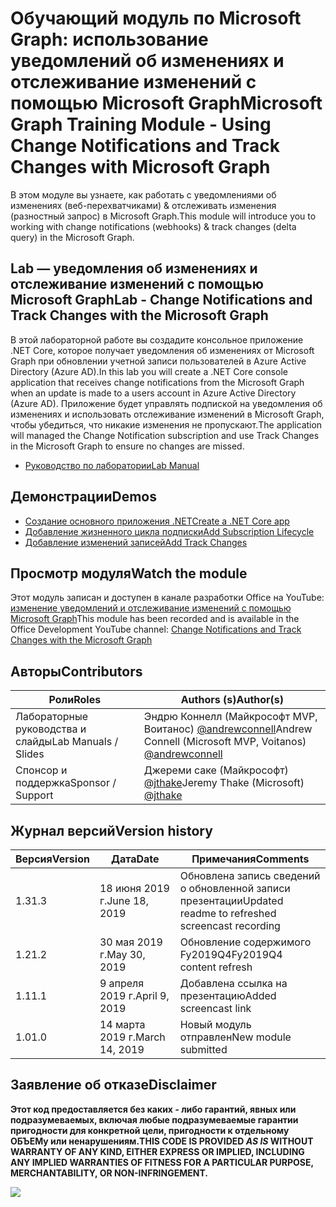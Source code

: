 # <a name="microsoft-graph-training-module---using-change-notifications-and-track-changes-with-microsoft-graph"></a><span data-ttu-id="570f5-101">Обучающий модуль по Microsoft Graph: использование уведомлений об изменениях и отслеживание изменений с помощью Microsoft Graph</span><span class="sxs-lookup"><span data-stu-id="570f5-101">Microsoft Graph Training Module - Using Change Notifications and Track Changes with Microsoft Graph</span></span>

<span data-ttu-id="570f5-102">В этом модуле вы узнаете, как работать с уведомлениями об изменениях (веб-перехватчиками) & отслеживать изменения (разностный запрос) в Microsoft Graph.</span><span class="sxs-lookup"><span data-stu-id="570f5-102">This module will introduce you to working with change notifications (webhooks) & track changes (delta query) in the Microsoft Graph.</span></span>

## <a name="lab---change-notifications-and-track-changes-with-the-microsoft-graph"></a><span data-ttu-id="570f5-103">Lab — уведомления об изменениях и отслеживание изменений с помощью Microsoft Graph</span><span class="sxs-lookup"><span data-stu-id="570f5-103">Lab - Change Notifications and Track Changes with the Microsoft Graph</span></span>

<span data-ttu-id="570f5-104">В этой лабораторной работе вы создадите консольное приложение .NET Core, которое получает уведомления об изменениях от Microsoft Graph при обновлении учетной записи пользователей в Azure Active Directory (Azure AD).</span><span class="sxs-lookup"><span data-stu-id="570f5-104">In this lab you will create a .NET Core console application that receives change notifications from the Microsoft Graph when an update is made to a users account in Azure Active Directory (Azure AD).</span></span> <span data-ttu-id="570f5-105">Приложение будет управлять подпиской на уведомления об изменениях и использовать отслеживание изменений в Microsoft Graph, чтобы убедиться, что никакие изменения не пропускают.</span><span class="sxs-lookup"><span data-stu-id="570f5-105">The application will managed the Change Notification subscription and use Track Changes in the Microsoft Graph to ensure no changes are missed.</span></span>

- [<span data-ttu-id="570f5-106">Руководство по лаборатории</span><span class="sxs-lookup"><span data-stu-id="570f5-106">Lab Manual</span></span>](./Lab.md)

## <a name="demos"></a><span data-ttu-id="570f5-107">Демонстрации</span><span class="sxs-lookup"><span data-stu-id="570f5-107">Demos</span></span>

- [<span data-ttu-id="570f5-108">Создание основного приложения .NET</span><span class="sxs-lookup"><span data-stu-id="570f5-108">Create a .NET Core app</span></span>](./demos/01-create-application)
- [<span data-ttu-id="570f5-109">Добавление жизненного цикла подписки</span><span class="sxs-lookup"><span data-stu-id="570f5-109">Add Subscription Lifecycle</span></span>](./demos/02-subscription-management)
- [<span data-ttu-id="570f5-110">Добавление изменений записей</span><span class="sxs-lookup"><span data-stu-id="570f5-110">Add Track Changes</span></span>](./demos/03-track-changes)

## <a name="watch-the-module"></a><span data-ttu-id="570f5-111">Просмотр модуля</span><span class="sxs-lookup"><span data-stu-id="570f5-111">Watch the module</span></span>

<span data-ttu-id="570f5-112">Этот модуль записан и доступен в канале разработки Office на YouTube: [изменение уведомлений и отслеживание изменений с помощью Microsoft Graph](https://youtu.be/fThiCZmIcMQ)</span><span class="sxs-lookup"><span data-stu-id="570f5-112">This module has been recorded and is available in the Office Development YouTube channel: [Change Notifications and Track Changes with the Microsoft Graph](https://youtu.be/fThiCZmIcMQ)</span></span>

## <a name="contributors"></a><span data-ttu-id="570f5-113">Авторы</span><span class="sxs-lookup"><span data-stu-id="570f5-113">Contributors</span></span>

|        <span data-ttu-id="570f5-114">Роли</span><span class="sxs-lookup"><span data-stu-id="570f5-114">Roles</span></span>         |                                       <span data-ttu-id="570f5-115">Authors (s)</span><span class="sxs-lookup"><span data-stu-id="570f5-115">Author(s)</span></span>                                       |
| -------------------- | ------------------------------------------------------------------------------------- |
| <span data-ttu-id="570f5-116">Лабораторные руководства и слайды</span><span class="sxs-lookup"><span data-stu-id="570f5-116">Lab Manuals / Slides</span></span> | <span data-ttu-id="570f5-117">Эндрю Коннелл (Майкрософт MVP, Воитанос) [@andrewconnell](//github.com/andrewconnell)</span><span class="sxs-lookup"><span data-stu-id="570f5-117">Andrew Connell (Microsoft MVP, Voitanos) [@andrewconnell](//github.com/andrewconnell)</span></span> |
| <span data-ttu-id="570f5-118">Спонсор и поддержка</span><span class="sxs-lookup"><span data-stu-id="570f5-118">Sponsor / Support</span></span>    | <span data-ttu-id="570f5-119">Джереми саке (Майкрософт) [@jthake](//github.com/jthake)</span><span class="sxs-lookup"><span data-stu-id="570f5-119">Jeremy Thake (Microsoft) [@jthake](//github.com/jthake)</span></span>                               |

## <a name="version-history"></a><span data-ttu-id="570f5-120">Журнал версий</span><span class="sxs-lookup"><span data-stu-id="570f5-120">Version history</span></span>

| <span data-ttu-id="570f5-121">Версия</span><span class="sxs-lookup"><span data-stu-id="570f5-121">Version</span></span> |      <span data-ttu-id="570f5-122">Дата</span><span class="sxs-lookup"><span data-stu-id="570f5-122">Date</span></span>      |                     <span data-ttu-id="570f5-123">Примечания</span><span class="sxs-lookup"><span data-stu-id="570f5-123">Comments</span></span>                     |
| ------- | -------------- | ------------------------------------------------ |
| <span data-ttu-id="570f5-124">1.3</span><span class="sxs-lookup"><span data-stu-id="570f5-124">1.3</span></span>     | <span data-ttu-id="570f5-125">18 июня 2019 г.</span><span class="sxs-lookup"><span data-stu-id="570f5-125">June 18, 2019</span></span>  | <span data-ttu-id="570f5-126">Обновлена запись сведений о обновленной записи презентации</span><span class="sxs-lookup"><span data-stu-id="570f5-126">Updated readme to refreshed screencast recording</span></span> |
| <span data-ttu-id="570f5-127">1.2</span><span class="sxs-lookup"><span data-stu-id="570f5-127">1.2</span></span>     | <span data-ttu-id="570f5-128">30 мая 2019 г.</span><span class="sxs-lookup"><span data-stu-id="570f5-128">May 30, 2019</span></span>   | <span data-ttu-id="570f5-129">Обновление содержимого Fy2019Q4</span><span class="sxs-lookup"><span data-stu-id="570f5-129">Fy2019Q4 content refresh</span></span>                         |
| <span data-ttu-id="570f5-130">1.1</span><span class="sxs-lookup"><span data-stu-id="570f5-130">1.1</span></span>     | <span data-ttu-id="570f5-131">9 апреля 2019 г.</span><span class="sxs-lookup"><span data-stu-id="570f5-131">April 9, 2019</span></span>  | <span data-ttu-id="570f5-132">Добавлена ссылка на презентацию</span><span class="sxs-lookup"><span data-stu-id="570f5-132">Added screencast link</span></span>                            |
| <span data-ttu-id="570f5-133">1.0</span><span class="sxs-lookup"><span data-stu-id="570f5-133">1.0</span></span>     | <span data-ttu-id="570f5-134">14 марта 2019 г.</span><span class="sxs-lookup"><span data-stu-id="570f5-134">March 14, 2019</span></span> | <span data-ttu-id="570f5-135">Новый модуль отправлен</span><span class="sxs-lookup"><span data-stu-id="570f5-135">New module submitted</span></span>                             |

## <a name="disclaimer"></a><span data-ttu-id="570f5-136">Заявление об отказе</span><span class="sxs-lookup"><span data-stu-id="570f5-136">Disclaimer</span></span>

<span data-ttu-id="570f5-137">**Этот код предоставляется без каких _-_ либо гарантий, явных или подразумеваемых, включая любые подразумеваемые гарантии пригодности для конкретной цели, пригодности к отдельному ОБЪЕМу или ненарушениям.**</span><span class="sxs-lookup"><span data-stu-id="570f5-137">**THIS CODE IS PROVIDED _AS IS_ WITHOUT WARRANTY OF ANY KIND, EITHER EXPRESS OR IMPLIED, INCLUDING ANY IMPLIED WARRANTIES OF FITNESS FOR A PARTICULAR PURPOSE, MERCHANTABILITY, OR NON-INFRINGEMENT.**</span></span>

<img src="https://telemetry.sharepointpnp.com/msgraph-training-changenotifications" />
